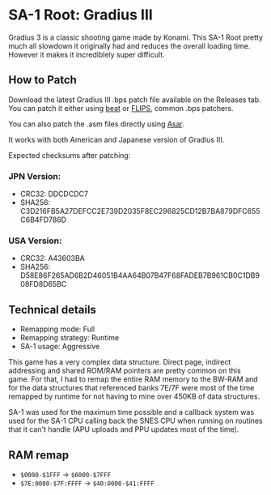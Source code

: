 # SA-1 Root: Gradius III

Gradius 3 is a classic shooting game made by Konami.
This SA-1 Root pretty much all slowdown it originally had and reduces
the overall loading time. However it makes it incrediblely super difficult.

## How to Patch

Download the latest Gradius III .bps patch file available on the Releases tab.
You can patch it either using [beat](https://www.romhacking.net/utilities/893/)
or [FLIPS](https://smwc.me/s/11474), common .bps patchers.

You can also patch the .asm files directly using
[Asar](https://github.com/RPGHacker/asar).

It works with both American and Japanese version of Gradius III.

Expected checksums after patching:

### JPN Version:
* CRC32: DDCDCDC7
* SHA256: C3D216FB5A27DEFCC2E739D2035F8EC296825CD12B7BA879DFC655C6B4FD786D

### USA Version:
* CRC32: A43603BA
* SHA256: D58E86F265AD6B2D46051B4AA64B07B47F68FADEB7B961CB0C1DB908FD8D65BC

## Technical details

* Remapping mode: Full
* Remapping strategy: Runtime
* SA-1 usage: Aggressive

This game has a very complex data structure.
Direct page, indirect addressing and shared ROM/RAM pointers are
pretty common on this game. For that, I had to remap the entire RAM memory
to the BW-RAM and for the data structures that referenced banks 7E/7F were
most of the time remapped by runtime for not having to mine over 450KB
of data structures.

SA-1 was used for the maximum time possible and a callback system was used
for the SA-1 CPU calling back the SNES CPU when running on routines that
it can't handle (APU uploads and PPU updates most of the time).

## RAM remap

* ``$0000-$1FFF`` -> ``$6000-$7FFF``
* ``$7E:0000-$7F:FFFF`` -> ``$40:0000-$41:FFFF``
